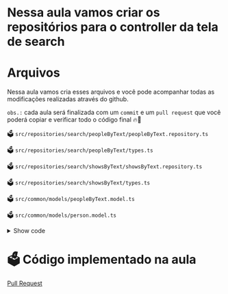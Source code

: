 # Nessa aula vamos criar os repositórios para o controller da tela de search

# Arquivos


Nessa aula vamos cria esses arquivos e você pode acompanhar todas as modificações realizadas através do github.

`obs.:` cada aula será finalizada com um `commit` e um `pull request` que você poderá copiar e verificar todo o código final 🔥🤌


🗳️ `src/repositories/search/peopleByText/peopleByText.repository.ts`

🗳️ `src/repositories/search/peopleByText/types.ts`

🗳️ `src/repositories/search/showsByText/showsByText.repository.ts`

🗳️ `src/repositories/search/showsByText/types.ts`

🗳️ `src/common/models/peopleByText.model.ts`

🗳️ `src/common/models/person.model.ts`

<details>
<summary>
Show code
</summary>

```ts
export interface Country {
  name: string;
  code: string;
  timezone: string;
}

export interface Image {
  medium: string;
  original: string;
}

export interface Self {
  href: string;
}

export interface Links {
  self: Self;
}

export interface PersonModel {
  id: number;
  url: string;
  name?: string;
  country?: Country;
  birthday?: string;
  deathday?: string;
  gender: string;
  image?: Image;
  updated: number;
  _links: Links;
}

```

</details>


# 🗳️ Código implementado na aula

[Pull Request](https://github.com/ismaelsousa/tv-maze-tutorial/pull)
